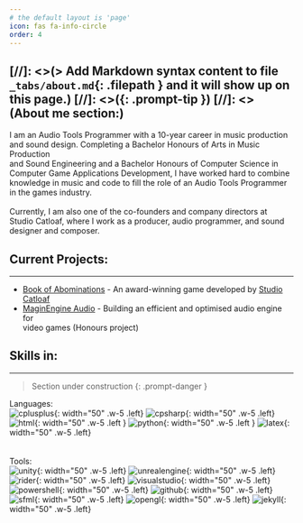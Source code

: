 ```yaml
---
# the default layout is 'page'
icon: fas fa-info-circle
order: 4
--- 
```

[//]: <>(> Add Markdown syntax content to file `_tabs/about.md`{: .filepath } and it will show up on this page.)
[//]: <>({: .prompt-tip })
[//]: <>(About me section:)
---
I am an Audio Tools Programmer with a 10-year career in music production <br>and sound design. Completing a Bachelor Honours of Arts in Music Production <br>and Sound Engineering and a Bachelor Honours of Computer Science in <br>Computer Game Applications Development, I have worked hard to combine <br>knowledge in music and code to fill the role of an Audio Tools Programmer <br>in the games industry.<br><br>Currently, I am also one of the co-founders and company directors at <br>Studio Catloaf, where I work as a producer, audio programmer, and sound <br>designer and composer.

## Current Projects:
---
- [Book of Abominations](https://www.eurogamer.net/uncovering-the-eldritch-horror-monster-collecting-rpg-book-of-abominations) - An award-winning game developed by [Studio Catloaf](https://x.com/StudioCatloaf)
- [MaginEngine Audio](https://github.com/JanHuss/maginEngineAudio) - Building an efficient and optimised audio engine for <br>video games (Honours project) 

<!-- markdownlint-restore -->
## Skills in:
---
> Section under construction
{: .prompt-danger }

Languages:<br>
    ![cplusplus](/assets/img/logos/cplusplus.png){: width="50" .w-5 .left}
    ![cpsharp](/assets/img/logos/csharp.png){: width="50" .w-5 .left}
    ![html](/assets/img/logos/html.png){: width="50" .w-5 .left }
    ![python](/assets/img/logos/python.png){: width="50" .w-5 .left }
    ![latex](/assets/img/logos/latex.png){: width="50" .w-5 .left}
<br><br><br>
Tools:<br>
    ![unity](/assets/img/logos/unity.png){: width="50" .w-5 .left}
    ![unrealengine](/assets/img/logos/unrealengine.png){: width="50" .w-5 .left}
    ![rider](/assets/img/logos/rider.png){: width="50" .w-5 .left}
    ![visualstudio](/assets/img/logos/visualstudio.png){: width="50" .w-5 .left}
    ![powershell](/assets/img/logos/powershell.png){: width="50" .w-5 .left}
    ![github](/assets/img/logos/github.png){: width="50" .w-5 .left}
    ![sfml](/assets/img/logos/sfml-icon-big.png){: width="50" .w-5 .left}
    ![opengl](/assets/img/logos/opengl.png){: width="50" .w-5 .left}
    ![jekyll](/assets/img/logos/jekyll.png){: width="50" .w-5 .left}
